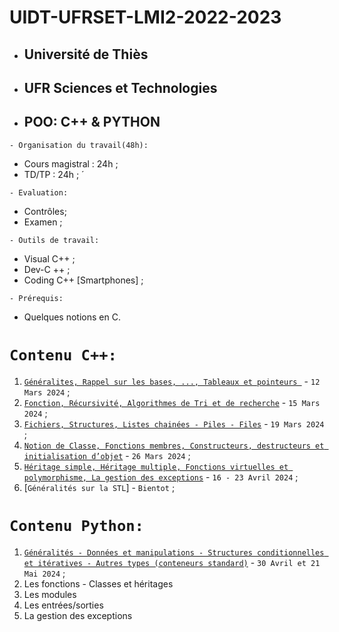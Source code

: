 # UIDT-UFRSET-LMI2-2022-2023
 * ##  Université de Thiès 
 * ##  UFR Sciences et Technologies 
 * ##  POO: C++ & PYTHON
 
 ``` - Organisation du travail(48h): ```
 * Cours magistral : 24h ;
 * TD/TP : 24h ; ́
 
``` - Evaluation: ```
 * Contrôles;
 * Examen ;
 
``` - Outils de travail: ```
 * Visual C++ ;
 * Dev-C ++ ;
 * Coding C++ [Smartphones] ;
   
``` - Prérequis: ```
 * Quelques notions en C.
 
 # ``` Contenu C++: ```
 1. [`Généralites, Rappel sur les bases, ..., Tableaux et pointeurs `](https://github.com/pape-barro/L2-LMI/blob/main/cours-23-p1.pdf) - ``` 12 Mars 2024 ``` ;
 2. [`Fonction, Récursivité, Algorithmes de Tri et de recherche`](https://github.com/pape-barro/L2-LMI/blob/main/cours-23-p2.pdf) - ``` 15 Mars 2024 ``` ;
 3. [`Fichiers, Structures, Listes chainées - Piles - Files`](https://github.com/pape-barro/L2-LMI/blob/main/cours-23-p3.pdf) - ``` 19 Mars 2024 ``` ;
 4. [`Notion de Classe, Fonctions membres, Constructeurs, destructeurs et initialisation d’objet`](https://github.com/pape-barro/L2-LMI/blob/main/cours-23-p4.pdf) - ``` 26 Mars 2024 ``` ;
 5. [`Héritage simple, Héritage multiple, Fonctions virtuelles et polymorphisme, La gestion des exceptions`](https://github.com/pape-barro/L2-LMI/blob/main/cours-23-p5.pdf) - ``` 16 - 23 Avril 2024 ``` ;
 7. [`Généralités sur la STL`] - ``` Bientot ``` ;

 # ``` Contenu Python: ```
 1. [`Généralités - Données et manipulations - Structures conditionnelles et itératives - Autres types (conteneurs standard)`](https://github.com/pape-barro/L2-LMI/blob/main/cours-py-23-p6.pdf) - ``` 30 Avril et 21 Mai 2024 ``` ;
2. Les fonctions - Classes  et héritages
3. Les modules
4. Les entrées/sorties
4. La gestion des exceptions

 
